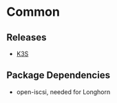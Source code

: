 # Common

## Releases

- [K3S](https://github.com/k3s-io/k3s/releases)

## Package Dependencies

- open-iscsi, needed for Longhorn
